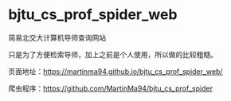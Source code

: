 # bjtu_cs_prof_spider_web
简易北交大计算机导师查询网站

只是为了方便检索导师，加上之前是个人使用，所以做的比较粗糙。

页面地址：https://martinma94.github.io/bjtu_cs_prof_spider_web/

爬虫程序：https://github.com/MartinMa94/bjtu_cs_prof_spider